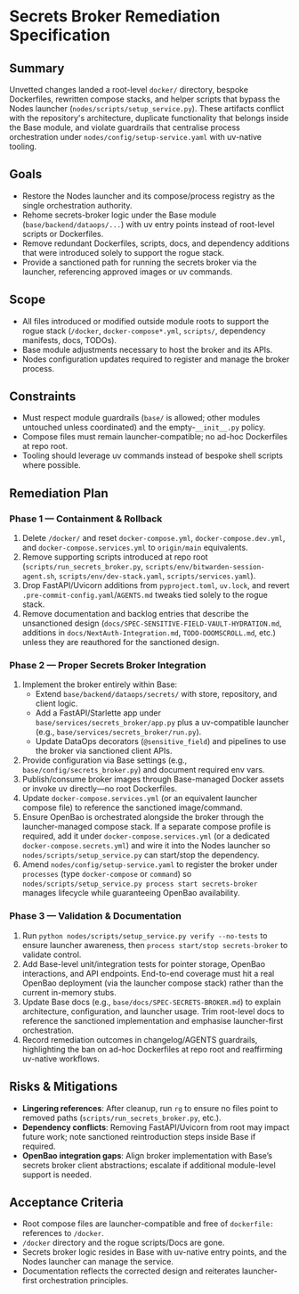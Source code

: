 # Secrets Broker Remediation Specification

## Summary
Unvetted changes landed a root-level `docker/` directory, bespoke Dockerfiles, rewritten compose stacks, and helper scripts that bypass the Nodes launcher (`nodes/scripts/setup_service.py`). These artifacts conflict with the repository's architecture, duplicate functionality that belongs inside the Base module, and violate guardrails that centralise process orchestration under `nodes/config/setup-service.yaml` with uv-native tooling.

## Goals
- Restore the Nodes launcher and its compose/process registry as the single orchestration authority.
- Rehome secrets-broker logic under the Base module (`base/backend/dataops/...`) with uv entry points instead of root-level scripts or Dockerfiles.
- Remove redundant Dockerfiles, scripts, docs, and dependency additions that were introduced solely to support the rogue stack.
- Provide a sanctioned path for running the secrets broker via the launcher, referencing approved images or uv commands.

## Scope
- All files introduced or modified outside module roots to support the rogue stack (`/docker`, `docker-compose*.yml`, `scripts/`, dependency manifests, docs, TODOs).
- Base module adjustments necessary to host the broker and its APIs.
- Nodes configuration updates required to register and manage the broker process.

## Constraints
- Must respect module guardrails (`base/` is allowed; other modules untouched unless coordinated) and the empty-`__init__.py` policy.
- Compose files must remain launcher-compatible; no ad-hoc Dockerfiles at repo root.
- Tooling should leverage uv commands instead of bespoke shell scripts where possible.

## Remediation Plan

### Phase 1 — Containment & Rollback
1. Delete `/docker/` and reset `docker-compose.yml`, `docker-compose.dev.yml`, and `docker-compose.services.yml` to `origin/main` equivalents.
2. Remove supporting scripts introduced at repo root (`scripts/run_secrets_broker.py`, `scripts/env/bitwarden-session-agent.sh`, `scripts/env/dev-stack.yaml`, `scripts/services.yaml`).
3. Drop FastAPI/Uvicorn additions from `pyproject.toml`, `uv.lock`, and revert `.pre-commit-config.yaml`/`AGENTS.md` tweaks tied solely to the rogue stack.
4. Remove documentation and backlog entries that describe the unsanctioned design (`docs/SPEC-SENSITIVE-FIELD-VAULT-HYDRATION.md`, additions in `docs/NextAuth-Integration.md`, `TODO-DOOMSCROLL.md`, etc.) unless they are reauthored for the sanctioned design.

### Phase 2 — Proper Secrets Broker Integration
1. Implement the broker entirely within Base:
   - Extend `base/backend/dataops/secrets/` with store, repository, and client logic.
   - Add a FastAPI/Starlette app under `base/services/secrets_broker/app.py` plus a uv-compatible launcher (e.g., `base/services/secrets_broker/run.py`).
   - Update DataOps decorators (`@sensitive_field`) and pipelines to use the broker via sanctioned client APIs.
2. Provide configuration via Base settings (e.g., `base/config/secrets_broker.py`) and document required env vars.
3. Publish/consume broker images through Base-managed Docker assets or invoke uv directly—no root Dockerfiles.
4. Update `docker-compose.services.yml` (or an equivalent launcher compose file) to reference the sanctioned image/command.
5. Ensure OpenBao is orchestrated alongside the broker through the launcher-managed compose stack. If a separate compose profile is required, add it under `docker-compose.services.yml` (or a dedicated `docker-compose.secrets.yml`) and wire it into the Nodes launcher so `nodes/scripts/setup_service.py` can start/stop the dependency.
6. Amend `nodes/config/setup-service.yaml` to register the broker under `processes` (type `docker-compose` or `command`) so `nodes/scripts/setup_service.py process start secrets-broker` manages lifecycle while guaranteeing OpenBao availability.

### Phase 3 — Validation & Documentation
1. Run `python nodes/scripts/setup_service.py verify --no-tests` to ensure launcher awareness, then `process start/stop secrets-broker` to validate control.
2. Add Base-level unit/integration tests for pointer storage, OpenBao interactions, and API endpoints. End-to-end coverage must hit a real OpenBao deployment (via the launcher compose stack) rather than the current in-memory stubs.
3. Update Base docs (e.g., `base/docs/SPEC-SECRETS-BROKER.md`) to explain architecture, configuration, and launcher usage. Trim root-level docs to reference the sanctioned implementation and emphasise launcher-first orchestration.
4. Record remediation outcomes in changelog/AGENTS guardrails, highlighting the ban on ad-hoc Dockerfiles at repo root and reaffirming uv-native workflows.

## Risks & Mitigations
- **Lingering references**: After cleanup, run `rg` to ensure no files point to removed paths (`scripts/run_secrets_broker.py`, etc.).
- **Dependency conflicts**: Removing FastAPI/Uvicorn from root may impact future work; note sanctioned reintroduction steps inside Base if required.
- **OpenBao integration gaps**: Align broker implementation with Base’s secrets broker client abstractions; escalate if additional module-level support is needed.

## Acceptance Criteria
- Root compose files are launcher-compatible and free of `dockerfile:` references to `/docker`.
- `/docker` directory and the rogue scripts/Docs are gone.
- Secrets broker logic resides in Base with uv-native entry points, and the Nodes launcher can manage the service.
- Documentation reflects the corrected design and reiterates launcher-first orchestration principles.
